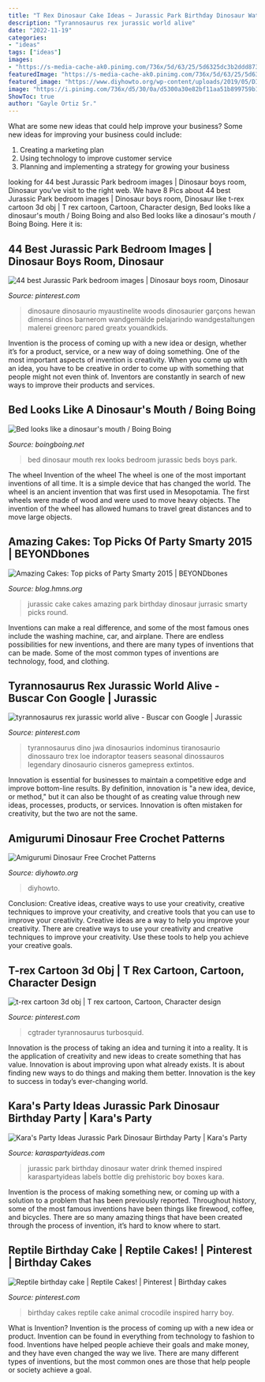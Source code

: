 ```yaml
---
title: "T Rex Dinosaur Cake Ideas ~ Jurassic Park Birthday Dinosaur Water Drink Themed Inspired Karaspartyideas Labels Bottle Dig Prehistoric Boy Boxes Kara"
description: "Tyrannosaurus rex jurassic world alive"
date: "2022-11-19"
categories:
- "ideas"
tags: ["ideas"]
images:
- "https://s-media-cache-ak0.pinimg.com/736x/5d/63/25/5d6325dc3b2ddd873c7ea137d3a8e5a6.jpg"
featuredImage: "https://s-media-cache-ak0.pinimg.com/736x/5d/63/25/5d6325dc3b2ddd873c7ea137d3a8e5a6.jpg"
featured_image: "https://www.diyhowto.org/wp-content/uploads/2019/05/DIYHowto-Amigurumi-Dinosaur-Free-Crochet-Patterns-13.jpg"
image: "https://i.pinimg.com/736x/d5/30/0a/d5300a30e82bf11aa51b899759b1d1cd.jpg"
ShowToc: true
author: "Gayle Ortiz Sr."
---
```



What are some new ideas that could help improve your business?
Some new ideas for improving your business could include: 
1. Creating a marketing plan 
2. Using technology to improve customer service 
3. Planning and implementing a strategy for growing your business 

	

		
looking for 44 best Jurassic Park bedroom images | Dinosaur boys room, Dinosaur you've visit to the right web. We have 8 Pics about 44 best Jurassic Park bedroom images | Dinosaur boys room, Dinosaur like t-rex cartoon 3d obj | T rex cartoon, Cartoon, Character design, Bed looks like a dinosaur&#039;s mouth / Boing Boing and also Bed looks like a dinosaur&#039;s mouth / Boing Boing. Here it is:
		
    
## 44 Best Jurassic Park Bedroom Images | Dinosaur Boys Room, Dinosaur

<img loading=lazy src="https://i.pinimg.com/736x/35/87/93/35879376a6a7038e9401f78471693cb7.jpg" onerror="this.onerror=null;this.src='https://tse1.mm.bing.net/th?id=OIP.IdhEIDYxMyybFwX5eyxkfQAAAA&amp;pid=15.1';" alt="44 best Jurassic Park bedroom images | Dinosaur boys room, Dinosaur">

_Source: pinterest.com_

>dinosaure dinosaurio myaustinelite woods dinosaurier garçons hewan dimensi dinos barnerom wandgemälde pelajarindo wandgestaltungen malerei greenorc pared greatx youandkids. 

	

Invention is the process of coming up with a new idea or design, whether it’s for a product, service, or a new way of doing something. One of the most important aspects of invention is creativity. When you come up with an idea, you have to be creative in order to come up with something that people might not even think of. Inventors are constantly in search of new ways to improve their products and services.

    
## Bed Looks Like A Dinosaur&#039;s Mouth / Boing Boing

<img loading=lazy src="http://www.boingboing.net/filesroot/dinob2.jpg" onerror="this.onerror=null;this.src='https://tse3.mm.bing.net/th?id=OIP.cdIyFOd8_fwio_cvTmsNdgHaE5&amp;pid=15.1';" alt="Bed looks like a dinosaur&#039;s mouth / Boing Boing">

_Source: boingboing.net_

>bed dinosaur mouth rex looks bedroom jurassic beds boys park. 

	

The wheel
Invention of the wheel
The wheel is one of the most important inventions of all time. It is a simple device that has changed the world. The wheel is an ancient invention that was first used in Mesopotamia. The first wheels were made of wood and were used to move heavy objects. The invention of the wheel has allowed humans to travel great distances and to move large objects.

    
## Amazing Cakes: Top Picks Of Party Smarty 2015 | BEYONDbones

<img loading=lazy src="http://blog.hmns.org/wp-content/uploads/2015/12/Jurassic-World-Cake.jpg" onerror="this.onerror=null;this.src='https://tse2.mm.bing.net/th?id=OIP.PDut0DwkncumLqZhtD8P5QHaJ4&amp;pid=15.1';" alt="Amazing Cakes: Top picks of Party Smarty 2015 | BEYONDbones">

_Source: blog.hmns.org_

>jurassic cake cakes amazing park birthday dinosaur jurrasic smarty picks round. 

	

Inventions can make a real difference, and some of the most famous ones include the washing machine, car, and airplane. There are endless possibilities for new inventions, and there are many types of inventions that can be made. Some of the most common types of inventions are technology, food, and clothing.

    
## Tyrannosaurus Rex Jurassic World Alive - Buscar Con Google | Jurassic

<img loading=lazy src="https://i.pinimg.com/736x/d5/30/0a/d5300a30e82bf11aa51b899759b1d1cd.jpg" onerror="this.onerror=null;this.src='https://tse4.mm.bing.net/th?id=OIP.iK7D8b7bL1xFEKvQT0PveAAAAA&amp;pid=15.1';" alt="tyrannosaurus rex jurassic world alive - Buscar con Google | Jurassic">

_Source: pinterest.com_

>tyrannosaurus dino jwa dinosaurios indominus tiranosaurio dinossauro trex loe indoraptor teasers seasonal dinossauros legendary dinosaurio cisneros gamepress extintos. 

	

Innovation is essential for businesses to maintain a competitive edge and improve bottom-line results. By definition, innovation is "a new idea, device, or method," but it can also be thought of as creating value through new ideas, processes, products, or services. Innovation is often mistaken for creativity, but the two are not the same.

    
## Amigurumi Dinosaur Free Crochet Patterns

<img loading=lazy src="https://www.diyhowto.org/wp-content/uploads/2019/05/DIYHowto-Amigurumi-Dinosaur-Free-Crochet-Patterns-13.jpg" onerror="this.onerror=null;this.src='https://tse3.mm.bing.net/th?id=OIP.cpni7cHQXgXu4Ml4q5DrOAHaQo&amp;pid=15.1';" alt="Amigurumi Dinosaur Free Crochet Patterns">

_Source: diyhowto.org_

>diyhowto. 

	

Conclusion: Creative ideas, creative ways to use your creativity, creative techniques to improve your creativity, and creative tools that you can use to improve your creativity.
Creative ideas are a way to help you improve your creativity. There are creative ways to use your creativity and creative techniques to improve your creativity. Use these tools to help you achieve your creative goals.

    
## T-rex Cartoon 3d Obj | T Rex Cartoon, Cartoon, Character Design

<img loading=lazy src="https://i.pinimg.com/736x/b1/d6/61/b1d6616c5c0ae905eb68aab0427515e9.jpg" onerror="this.onerror=null;this.src='https://tse4.mm.bing.net/th?id=OIP.FW3nqsHdJgFpbm89ONNFiwHaHa&amp;pid=15.1';" alt="t-rex cartoon 3d obj | T rex cartoon, Cartoon, Character design">

_Source: pinterest.com_

>cgtrader tyrannosaurus turbosquid. 

	

Innovation is the process of taking an idea and turning it into a reality. It is the application of creativity and new ideas to create something that has value. Innovation is about improving upon what already exists. It is about finding new ways to do things and making them better. Innovation is the key to success in today’s ever-changing world.

    
## Kara&#039;s Party Ideas Jurassic Park Dinosaur Birthday Party | Kara&#039;s Party

<img loading=lazy src="https://karaspartyideas.com/wp-content/uploads/2016/03/Jurassic-Park-Dinosaur-Birthday-Party-via-Karas-Party-Ideas-KarasPartyIdeas.com21.jpg" onerror="this.onerror=null;this.src='https://tse2.mm.bing.net/th?id=OIP.9-bS-6vk2TD3MUqOgDUp_AHaLH&amp;pid=15.1';" alt="Kara&#039;s Party Ideas Jurassic Park Dinosaur Birthday Party | Kara&#039;s Party">

_Source: karaspartyideas.com_

>jurassic park birthday dinosaur water drink themed inspired karaspartyideas labels bottle dig prehistoric boy boxes kara. 

	

Invention is the process of making something new, or coming up with a solution to a problem that has been previously reported. Throughout history, some of the most famous inventions have been things like firewood, coffee, and bicycles. There are so many amazing things that have been created through the process of invention, it’s hard to know where to start.

    
## Reptile Birthday Cake | Reptile Cakes! | Pinterest | Birthday Cakes

<img loading=lazy src="https://s-media-cache-ak0.pinimg.com/736x/5d/63/25/5d6325dc3b2ddd873c7ea137d3a8e5a6.jpg" onerror="this.onerror=null;this.src='https://tse4.mm.bing.net/th?id=OIP.NG3sqwsgjBl2FfiRVvV8DAHaJ6&amp;pid=15.1';" alt="Reptile birthday cake | Reptile Cakes! | Pinterest | Birthday cakes">

_Source: pinterest.com_

>birthday cakes reptile cake animal crocodile inspired harry boy. 

	

What is Invention?
Invention is the process of coming up with a new idea or product. Invention can be found in everything from technology to fashion to food. Inventions have helped people achieve their goals and make money, and they have even changed the way we live. There are many different types of inventions, but the most common ones are those that help people or society achieve a goal.

